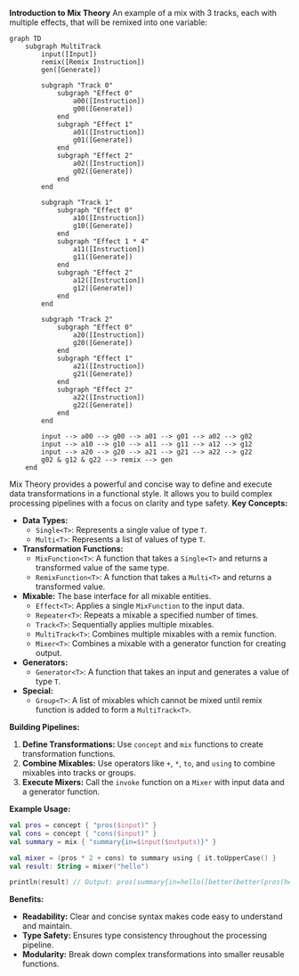 **Introduction to Mix Theory**
An example of a mix with 3 tracks, each with multiple effects, that will be remixed into one variable:
```mermaid
graph TD
    subgraph MultiTrack
        input([Input])
        remix([Remix Instruction])
        gen([Generate])

        subgraph "Track 0"
            subgraph "Effect 0"
                a00([Instruction])
                g00([Generate])
            end
            subgraph "Effect 1"
                a01([Instruction])
                g01([Generate])
            end
            subgraph "Effect 2"
                a02([Instruction])
                g02([Generate])
            end
        end

        subgraph "Track 1"
            subgraph "Effect 0"
                a10([Instruction])
                g10([Generate])
            end
            subgraph "Effect 1 * 4"
                a11([Instruction])
                g11([Generate])
            end
            subgraph "Effect 2"
                a12([Instruction])
                g12([Generate])
            end
        end
        
        subgraph "Track 2"
            subgraph "Effect 0"
                a20([Instruction])
                g20([Generate])
            end
            subgraph "Effect 1"
                a21([Instruction])
                g21([Generate])
            end
            subgraph "Effect 2"
                a22([Instruction])
                g22([Generate])
            end
        end

        input --> a00 --> g00 --> a01 --> g01 --> a02 --> g02
        input --> a10 --> g10 --> a11 --> g11 --> a12 --> g12
        input --> a20 --> g20 --> a21 --> g21 --> a22 --> g22
        g02 & g12 & g22 --> remix --> gen
    end
```

Mix Theory provides a powerful and concise way to define and execute data transformations in a functional style. 
It allows you to build complex processing pipelines with a focus on clarity and type safety.
**Key Concepts:**

* **Data Types:**
    * `Single<T>`: Represents a single value of type `T`.
    * `Multi<T>`: Represents a list of values of type `T`.
* **Transformation Functions:**
    * `MixFunction<T>`: A function that takes a `Single<T>` and returns a transformed value of the same type.
    * `RemixFunction<T>`: A function that takes a `Multi<T>` and returns a transformed value.
* **Mixable:** The base interface for all mixable entities.
    * `Effect<T>`: Applies a single `MixFunction` to the input data.
    * `Repeater<T>`: Repeats a mixable a specified number of times.
    * `Track<T>`: Sequentially applies multiple mixables.
    * `MultiTrack<T>`: Combines multiple mixables with a remix function.
    * `Mixer<T>`: Combines a mixable with a generator function for creating output.
* **Generators:**
    * `Generator<T>`: A function that takes an input and generates a value of type `T`.
* **Special:**
  * `Group<T>`: A list of mixables which cannot be mixed until remix function is added to form a `MultiTrack<T>`.

**Building Pipelines:**

1. **Define Transformations:** Use `concept` and `mix` functions to create transformation functions.
2. **Combine Mixables:** Use operators like `+`, `*`, `to`, and `using` to combine mixables into tracks or groups.
3. **Execute Mixers:** Call the `invoke` function on a `Mixer` with input data and a generator function.

**Example Usage:**

```kotlin
val pros = concept { "pros($input)" }
val cons = concept { "cons($input)" }
val summary = mix { "summary{in=$input($outputs)}" }

val mixer = (pros * 2 + cons) to summary using { it.toUpperCase() }
val result: String = mixer("hello")

println(result) // Output: pros(summary{in=hello([better(better(pros(hello))), cons(hello)])})
```

**Benefits:**

* **Readability:** Clear and concise syntax makes code easy to understand and maintain.
* **Type Safety:** Ensures type consistency throughout the processing pipeline.
* **Modularity:** Break down complex transformations into smaller reusable functions.